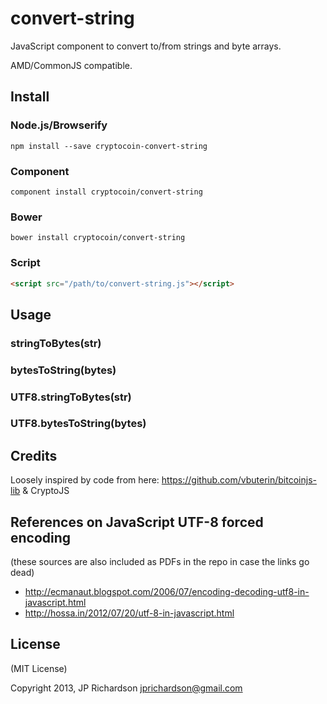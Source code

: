 convert-string
==============

JavaScript component to convert to/from strings and byte arrays.

AMD/CommonJS compatible.


Install
-------

### Node.js/Browserify

    npm install --save cryptocoin-convert-string


### Component

    component install cryptocoin/convert-string


### Bower

    bower install cryptocoin/convert-string


### Script

```html
<script src="/path/to/convert-string.js"></script>
```


Usage
-----

### stringToBytes(str)

### bytesToString(bytes)

### UTF8.stringToBytes(str)

### UTF8.bytesToString(bytes)


Credits
-------

Loosely inspired by code from here: https://github.com/vbuterin/bitcoinjs-lib & CryptoJS


References on JavaScript UTF-8 forced encoding
----------------------------------------------

(these sources are also included as PDFs in the repo in case the links go dead)

- http://ecmanaut.blogspot.com/2006/07/encoding-decoding-utf8-in-javascript.html
- http://hossa.in/2012/07/20/utf-8-in-javascript.html



License
-------

(MIT License)

Copyright 2013, JP Richardson  <jprichardson@gmail.com>
